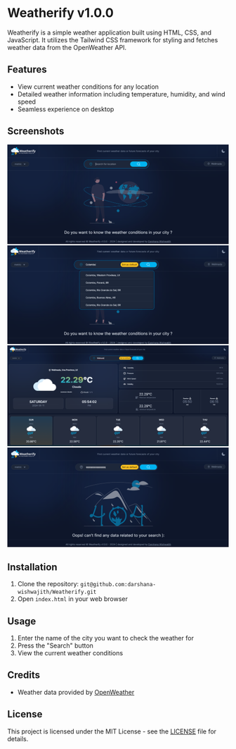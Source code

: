 # Weatherify v1.0.0

Weatherify is a simple weather application built using HTML, CSS, and JavaScript. It utilizes the Tailwind CSS framework for styling and fetches weather data from the OpenWeather API.

## Features
- View current weather conditions for any location
- Detailed weather information including temperature, humidity, and wind speed
- Seamless experience on desktop

## Screenshots

![Screenshot 1](Screenshots/1.png)
![Screenshot 2](Screenshots/2.png)
![Screenshot 3](Screenshots/3.png)
![Screenshot 4](Screenshots/4.png)

## Installation
1. Clone the repository: `git@github.com:darshana-wishwajith/Weatherify.git`
2. Open `index.html` in your web browser

## Usage
1. Enter the name of the city you want to check the weather for
2. Press the "Search" button
3. View the current weather conditions

## Credits
- Weather data provided by [OpenWeather](https://openweathermap.org/weather-conditions)

## License
This project is licensed under the MIT License - see the [LICENSE](LICENSE) file for details.
